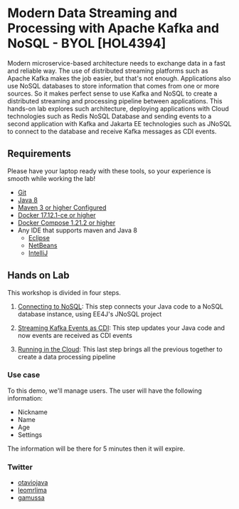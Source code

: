 # Modern Data Streaming and Processing with Apache Kafka and NoSQL - BYOL [HOL4394]

Modern microservice-based architecture needs to exchange data in a fast and reliable way. The use of distributed streaming platforms such as Apache Kafka makes the job easier, but that's not enough. Applications also use NoSQL databases to store information that comes from one or more sources. So it makes perfect sense to use Kafka and NoSQL to create a distributed streaming and processing pipeline between applications. This hands-on lab explores such architecture, deploying applications with Cloud technologies such as Redis NoSQL Database and sending events to a second application with Kafka and Jakarta EE technologies such as JNoSQL to connect to the database and receive Kafka messages as CDI events.

## Requirements

Please have your laptop ready with these tools, so your experience is smooth while working the lab!

* [Git](https://git-scm.com/book/en/v1/Getting-Started-Installing-Git)
* [Java 8](http://www.oracle.com/technetwork/java/javase/downloads/jdk8-downloads-2133151.html)
* [Maven 3 or higher Configured](https://maven.apache.org/download.cgi)
* [Docker 17.12.1-ce or higher](https://docs.docker.com/install/#next-release)
* [Docker Compose 1.21.2 or higher](https://docs.docker.com/v17.09/compose/install/)
* Any IDE that supports maven and Java 8
  * [Eclipse](https://www.eclipse.org/downloads/)
  * [NetBeans](https://netbeans.org/)
  * [IntelliJ](https://www.jetbrains.com/idea/download/)


## Hands on Lab

This workshop is divided in four steps.

1. [Connecting to NoSQL](nosql/README.md): This step connects your Java code to a NoSQL database instance, using EE4J's JNoSQL project

2. [Streaming Kafka Events as CDI](events/README.md): This step updates your Java code and now events are received as CDI events

3. [Running in the Cloud](cloud/README.md): This last step brings all the previous together to create a data processing pipeline

### Use case

To this demo, we'll manage users. The user will have the following information:


* Nickname
* Name
* Age
* Settings

The information will be there for 5 minutes then it will expire.

### Twitter

* [otaviojava](https://twitter.com/otaviojava)
* [leomrlima](https://twitter.com/leomrlima)
* [gamussa](https://twitter.com/gamussa)
